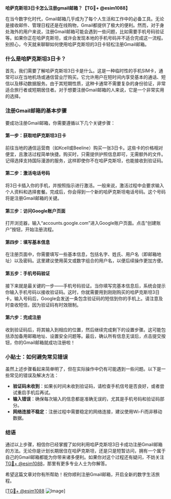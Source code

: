 **哈萨克斯坦3日卡怎么注册gmail邮箱？【TG💪+ @esim1088】**

在当今数字化时代，Gmail邮箱几乎成为了每个人生活和工作中的必备工具。无论是接收邮件、管理日程还是在线购物，Gmail都提供了极大的便利。然而，对于身处海外的用户来说，注册Gmail邮箱可能会遇到一些问题，比如需要手机号码验证等。如果你正在哈萨克斯坦，或许会发现本地的手机号码并不适合完成这一流程。别担心，今天就来聊聊如何使用哈萨克斯坦的3日卡轻松注册Gmail邮箱。

### 什么是哈萨克斯坦3日卡？

首先，我们需要了解哈萨克斯坦3日卡是什么。这是一种临时性的手机SIM卡，通常可以在当地机场或通信营业厅购买。它允许用户在短时间内享受基本的通话、短信以及移动数据服务。由于其短期性质，这种卡通常不需要复杂的身份验证，非常适合旅行者或短期居住者。对于想要注册Gmail邮箱的人来说，它是一个非常实用的选择。

### 注册Gmail邮箱的基本步骤

要成功注册Gmail邮箱，你需要遵循以下几个关键步骤：

#### 第一步：获取哈萨克斯坦3日卡

前往当地的通信运营商（如Kcell或Beeline）购买一张3日卡。这些卡的价格相对便宜，且激活过程简单快捷。购买时，只需提供护照信息即可，无需额外的文件。记得选择支持国际漫游的服务，这样即使你不在哈萨克斯坦，也能接收到验证码。

#### 第二步：激活电话号码

将3日卡插入你的手机，并按照指示进行激活。一般来说，激活过程中会要求输入个人资料和选择套餐。完成后，你会得到一个新的哈萨克斯坦电话号码。这个号码将是注册Gmail邮箱的关键。

#### 第三步：访问Google账户页面

打开浏览器，输入“accounts.google.com”进入Google账户页面。点击“创建账户”按钮，开始注册流程。

#### 第四步：填写基本信息

在注册页面中，你需要填写一些基本信息，包括名字、姓氏、用户名（即邮箱地址）以及密码。这里建议使用英文或数字组合的用户名，以便后续操作更加方便。

#### 第五步：手机号码验证

接下来就是最关键的一步——手机号码验证。当你填写完基本信息后，系统会提示你输入手机号码以接收验证码。这时，你就需要用到刚刚购买的哈萨克斯坦3日卡。输入号码后，Google会发送一条包含验证码的短信到你的手机上。请注意及时查收短信，因为验证码有时效限制。

#### 第六步：完成注册

收到验证码后，将其输入到相应的位置，然后继续完成剩下的设置步骤。这可能包括添加备用邮箱地址、设置安全问题等。最后，确认所有信息无误后，点击提交按钮，你的Gmail邮箱就成功注册啦！

### 小贴士：如何避免常见错误

虽然上述步骤看起来简单明了，但在实际操作中仍有可能遇到一些问题。以下是一些常见的错误及解决方法：

- **验证码未收到**：如果长时间未收到验证码，请检查手机信号是否良好，或者尝试重启手机后再试。
- **输入错误**：确保每次输入的信息都是准确无误的，尤其是手机号码和验证码部分。
- **网络连接不稳定**：注册过程中需要稳定的网络连接，建议使用Wi-Fi而非移动数据。

### 结语

通过以上步骤，相信你已经掌握了如何利用哈萨克斯坦3日卡成功注册Gmail邮箱的方法。无论你是计划长期居住在哈萨克斯坦，还是只是短暂访问，拥有一个属于自己的Gmail邮箱都能为你带来诸多便利。如果你对这个过程还有疑问，不妨关注[TG💪+ @esim1088](https://t.me/s/esim1088)，那里有更多专业人士为你解答。

希望这篇文章对你有所帮助！祝你顺利注册Gmail邮箱，开启全新的数字生活旅程。

[[TG💪+ @esim1088](https://t.me/s/esim1088) ![Image](https://i.postimg.cc/4NQfJmqS/Snipaste-2025-05-13-00-14-12.png)]